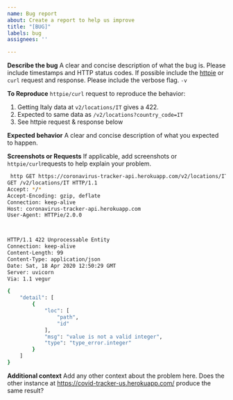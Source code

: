 ```yaml
---
name: Bug report
about: Create a report to help us improve
title: "[BUG]"
labels: bug
assignees: ''

---
```


**Describe the bug**
A clear and concise description of what the bug is. Please include timestamps and HTTP status codes.
If possible include the [httpie](https://httpie.org/) or `curl` request and response.
Please include the verbose flag. `-v` 

**To Reproduce**
`httpie/curl` request to reproduce the behavior:
1. Getting Italy data at `v2/locations/IT` gives a 422.
2. Expected to same data as `/v2/locations?country_code=IT`
2. See httpie request & response below

**Expected behavior**
A clear and concise description of what you expected to happen.

**Screenshots or Requests**
If applicable, add screenshots or `httpie/curl`requests to help explain your problem.
```sh
 http GET https://coronavirus-tracker-api.herokuapp.com/v2/locations/IT -v                                                                                                                                                            
GET /v2/locations/IT HTTP/1.1
Accept: */*
Accept-Encoding: gzip, deflate
Connection: keep-alive
Host: coronavirus-tracker-api.herokuapp.com
User-Agent: HTTPie/2.0.0



HTTP/1.1 422 Unprocessable Entity
Connection: keep-alive
Content-Length: 99
Content-Type: application/json
Date: Sat, 18 Apr 2020 12:50:29 GMT
Server: uvicorn
Via: 1.1 vegur

{
    "detail": [
        {
            "loc": [
                "path",
                "id"
            ],
            "msg": "value is not a valid integer",
            "type": "type_error.integer"
        }
    ]
}
```


**Additional context**
Add any other context about the problem here.
Does the other instance at https://covid-tracker-us.herokuapp.com/ produce the same result?
